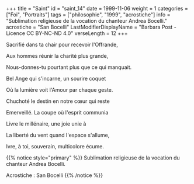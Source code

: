 +++
title = "Saint"
id = "saint_14"
date = 1999-11-06
weight = 1
categories = ["Foi", "Portraits"]
tags = ["philosophie", "1999", "acrostiche"]
info = "Sublimation religieuse de la vocation du chanteur Andrea Bocelli."
acrostiche = "San Bocelli"
LastModifierDisplayName = "Barbara Post - Licence CC BY-NC-ND 4.0"
verseLength = 12
+++

Sacrifié dans ta chair pour recevoir l'Offrande,

Aux hommes réunir la charité plus grande,

Nous-donnes-tu pourtant plus que ce qui manquait.

Bel Ange qui s'incarne, un sourire coquet

Où la lumière voit l'Amour par chaque geste.

Chuchoté le destin en notre cœur qui reste

Emerveillé. La coupe où l'esprit communia

Livre le millénaire, une joie unie à

La liberté du vent quand l'espace s'allume,

Ivre, à toi, souverain, multicolore écume.

{{% notice style="primary" %}}
Sublimation religieuse de la vocation du chanteur Andrea Bocelli.

Acrostiche : San Bocelli
{{% /notice %}}
